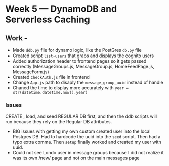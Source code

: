# Week 5 — DynamoDB and Serverless Caching

## Work -

- Made `ddb.py` file for dynamo logic, like the PostGres `db.py` file
- Created script `list-users` that grabs and displays the cognito users
- Added authorization header to frontend pages so it gets passed correctly (MessageGroups.js, MessageGroup.js, HomeFeedPage.js, MessageForm.js)
- Created `CheckAuth.js` file in frontend
- Change `App.js` path to disaply the `message_group_uuid`   instead of handle
- Chaned the time to display more accurately with `year = str(datetime.datetime.now().year)`

### Issues


CREATE , load, and seed REGULAR DB first, and then the ddb scripts will run because they rely on the 
Regular DB attributes.

- BIG issues with getting my own custom created user into the local Postgres DB. Had to hardcode the uuid into the `seed` script. Then had a typo extra comma. Then `setup` finally worked and created my user with uuid.
- Could not see Londo user in message groups because I did not realize it was its own /new/ page and not on the main messages page